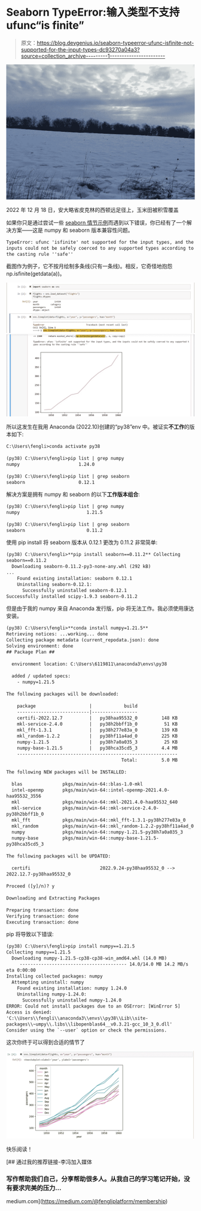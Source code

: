 # Seaborn TypeError:输入类型不支持 ufunc“is finite”

> 原文：<https://blog.devgenius.io/seaborn-typeerror-ufunc-isfinite-not-supported-for-the-input-types-dc93270a04a3?source=collection_archive---------1----------------------->

![](img/2dd85e0a4e4da287084852e59585c601.png)

2022 年 12 月 18 日，安大略省皮克林的西顿远足径上，玉米田被积雪覆盖

如果你只是通过尝试一些 [seaborn 情节示例](https://seaborn.pydata.org/generated/seaborn.lineplot.html)而遇到以下错误，你已经有了一个解决方案——这是 numpy 和 seaborn 版本兼容性问题。

```
TypeError: ufunc 'isfinite' not supported for the input types, and the inputs could not be safely coerced to any supported types according to the casting rule ''safe''
```

截图作为例子，它不按月绘制多条线(只有一条线)。相反，它奇怪地抱怨 np.isfinite(getdata(a))。

![](img/481c96037f8b1e6aa89a624317bfe9e9.png)![](img/b391ec53cbd0c53ffac15d4252d69fd2.png)

所以这发生在我用 Anaconda (2022.10)创建的“py38”env 中。被证实**不工作**的版本如下:

```
C:\Users\fengli>conda activate py38

(py38) C:\Users\fengli>pip list | grep numpy
numpy                      1.24.0

(py38) C:\Users\fengli>pip list | grep seaborn
seaborn                    0.12.1
```

解决方案是拥有 numpy 和 seaborn 的以下**工作版本组合**:

```
(py38) C:\Users\fengli>pip list | grep numpy
numpy                         1.21.5

(py38) C:\Users\fengli>pip list | grep seaborn
seaborn                       0.11.2
```

使用 pip install 将 seaborn 版本从 0.12.1 更改为 0.11.2 非常简单:

```
(py38) C:\Users\fengli>**pip install seaborn==0.11.2** Collecting seaborn==0.11.2
  Downloading seaborn-0.11.2-py3-none-any.whl (292 kB)
...
    Found existing installation: seaborn 0.12.1
    Uninstalling seaborn-0.12.1:
      Successfully uninstalled seaborn-0.12.1
Successfully installed scipy-1.9.3 seaborn-0.11.2
```

但是由于我的 numpy 来自 Anaconda 发行版，pip 将无法工作。我必须使用康达安装。

```
(py38) C:\Users\fengli>**conda install numpy=1.21.5**
Retrieving notices: ...working... done
Collecting package metadata (current_repodata.json): done
Solving environment: done
## Package Plan ##

  environment location: C:\Users\6119811\anaconda3\envs\py38

  added / updated specs:
    - numpy=1.21.5

The following packages will be downloaded:

    package                    |            build
    ---------------------------|-----------------
    certifi-2022.12.7          |   py38haa95532_0         148 KB
    mkl-service-2.4.0          |   py38h2bbff1b_0          51 KB
    mkl_fft-1.3.1              |   py38h277e83a_0         139 KB
    mkl_random-1.2.2           |   py38hf11a4ad_0         225 KB
    numpy-1.21.5               |   py38h7a0a035_3          25 KB
    numpy-base-1.21.5          |   py38hca35cd5_3         4.4 MB
    ------------------------------------------------------------
                                           Total:         5.0 MB

The following NEW packages will be INSTALLED:

  blas               pkgs/main/win-64::blas-1.0-mkl
  intel-openmp       pkgs/main/win-64::intel-openmp-2021.4.0-haa95532_3556
  mkl                pkgs/main/win-64::mkl-2021.4.0-haa95532_640
  mkl-service        pkgs/main/win-64::mkl-service-2.4.0-py38h2bbff1b_0
  mkl_fft            pkgs/main/win-64::mkl_fft-1.3.1-py38h277e83a_0
  mkl_random         pkgs/main/win-64::mkl_random-1.2.2-py38hf11a4ad_0
  numpy              pkgs/main/win-64::numpy-1.21.5-py38h7a0a035_3
  numpy-base         pkgs/main/win-64::numpy-base-1.21.5-py38hca35cd5_3

The following packages will be UPDATED:

  certifi                          2022.9.24-py38haa95532_0 --> 2022.12.7-py38haa95532_0

Proceed ([y]/n)? y

Downloading and Extracting Packages

Preparing transaction: done
Verifying transaction: done
Executing transaction: done
```

pip 将导致以下错误:

```
(py38) C:\Users\fengli>pip install numpy==1.21.5
Collecting numpy==1.21.5
  Downloading numpy-1.21.5-cp38-cp38-win_amd64.whl (14.0 MB)
     ---------------------------------------- 14.0/14.0 MB 14.2 MB/s eta 0:00:00
Installing collected packages: numpy
  Attempting uninstall: numpy
    Found existing installation: numpy 1.24.0
    Uninstalling numpy-1.24.0:
      Successfully uninstalled numpy-1.24.0
ERROR: Could not install packages due to an OSError: [WinError 5] Access is denied: 'C:\\Users\\fengli\\anaconda3\\envs\\py38\\Lib\\site-packages\\~umpy\\.libs\\libopenblas64__v0.3.21-gcc_10_3_0.dll'
Consider using the `--user` option or check the permissions.
```

这次你终于可以得到合适的情节了

![](img/bb17b3b121f34c4af24bc7bcc583586c.png)

快乐阅读！

[](https://medium.com/@fengliplatform/membership) [## 通过我的推荐链接-李冯加入媒体

### 写作帮助我们自己，分享帮助很多人。从我自己的学习笔记开始，没有要求完美的压力…

medium.com](https://medium.com/@fengliplatform/membership)
